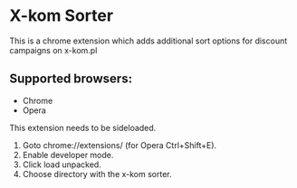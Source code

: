 # X-kom Sorter
This is a chrome extension which adds additional sort options for discount campaigns on x-kom.pl

## Supported browsers:
- Chrome
- Opera

This extension needs to be sideloaded.
1. Goto chrome://extensions/ (for Opera Ctrl+Shift+E).
2. Enable developer mode.
3. Click load unpacked.
4. Choose directory with the x-kom sorter.
